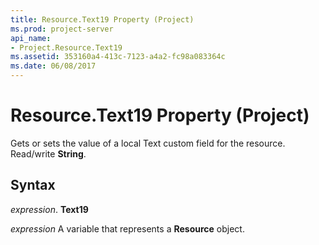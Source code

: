 ```yaml
---
title: Resource.Text19 Property (Project)
ms.prod: project-server
api_name:
- Project.Resource.Text19
ms.assetid: 353160a4-413c-7123-a4a2-fc98a083364c
ms.date: 06/08/2017
---
```



# Resource.Text19 Property (Project)

Gets or sets the value of a local Text custom field for the resource. Read/write **String**.


## Syntax

 _expression_. **Text19**

 _expression_ A variable that represents a **Resource** object.


